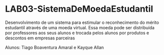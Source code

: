 # LAB03-SistemaDeMoedaEstudantil
Desenvolvimento de um sistema para estimular o reconhecimento do mérito estudantil através de uma moeda virtual. Essa moeda pode ser distribuída por professores aos seus alunos e trocada pelos alunos por produtos e descontos em empresas parceiras

Alunos: Tiago Boaventura Amaral e Kayque Allan

